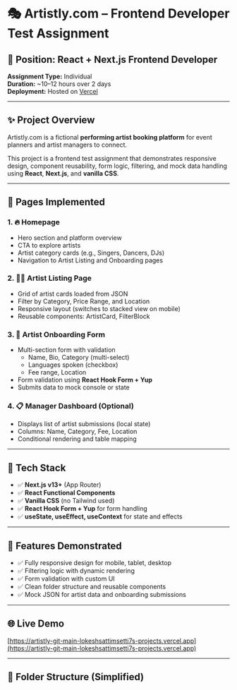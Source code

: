 # 🎭 Artistly.com – Frontend Developer Test Assignment

## 📌 Position: React + Next.js Frontend Developer  
**Assignment Type:** Individual  
**Duration:** ~10–12 hours over 2 days  
**Deployment:** Hosted on [Vercel](https://vercel.com)

---

## ✨ Project Overview

Artistly.com is a fictional **performing artist booking platform** for event planners and artist managers to connect.

This project is a frontend test assignment that demonstrates responsive design, component reusability, form logic, filtering, and mock data handling using **React**, **Next.js**, and **vanilla CSS**.

---

## 🔹 Pages Implemented

### 1. 🔥 Homepage
- Hero section and platform overview
- CTA to explore artists
- Artist category cards (e.g., Singers, Dancers, DJs)
- Navigation to Artist Listing and Onboarding pages

### 2. 🧑‍🎤 Artist Listing Page
- Grid of artist cards loaded from JSON
- Filter by Category, Price Range, and Location
- Responsive layout (switches to stacked view on mobile)
- Reusable components: ArtistCard, FilterBlock

### 3. 📝 Artist Onboarding Form
- Multi-section form with validation
  - Name, Bio, Category (multi-select)
  - Languages spoken (checkbox)
  - Fee range, Location
- Form validation using **React Hook Form + Yup**
- Submits data to mock console or state

### 4. 📋 Manager Dashboard (Optional)
- Displays list of artist submissions (local state)
- Columns: Name, Category, Fee, Location
- Conditional rendering and table mapping

---

## 🧱 Tech Stack

- ✅ **Next.js v13+** (App Router)
- ✅ **React Functional Components**
- ✅ **Vanilla CSS** (no Tailwind used)
- ✅ **React Hook Form + Yup** for form handling
- ✅ **useState, useEffect, useContext** for state and effects

---

## 🧪 Features Demonstrated

- ✅ Fully responsive design for mobile, tablet, desktop
- ✅ Filtering logic with dynamic rendering
- ✅ Form validation with custom UI
- ✅ Clean folder structure and reusable components
- ✅ Mock JSON for artist data and onboarding submissions

---

## 🌐 Live Demo

[https://artistly-git-main-lokeshsattimsetti7s-projects.vercel.app](https://artistly-git-main-lokeshsattimsetti7s-projects.vercel.app)

---



## 📁 Folder Structure (Simplified)


